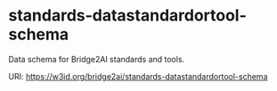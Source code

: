 # standards-datastandardortool-schema

Data schema for Bridge2AI standards and tools.

URI: https://w3id.org/bridge2ai/standards-datastandardortool-schema

